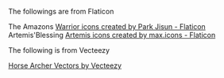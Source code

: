 The followings are from Flaticon

The Amazons <a href="https://www.flaticon.com/free-icons/warrior" title="warrior icons">Warrior icons created by Park Jisun - Flaticon</a><br>
Artemis'Blessing <a href="https://www.flaticon.com/free-icons/artemis" title="artemis icons">Artemis icons created by max.icons - Flaticon</a><br>

The following is from Vecteezy

<a href="https://www.vecteezy.com/free-vector/horse-archer">Horse Archer Vectors by Vecteezy</a>
